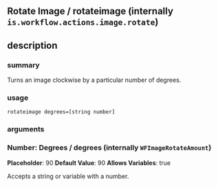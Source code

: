 
## Rotate Image / rotateimage (internally `is.workflow.actions.image.rotate`)



## description
### summary
Turns an image clockwise by a particular number of degrees.


### usage
`rotateimage degrees=[string number]`

### arguments
### Number: Degrees / degrees (internally `WFImageRotateAmount`)
**Placeholder**: 90
**Default Value**: 90
**Allows Variables**: true


Accepts a string 
or variable
with a number.
